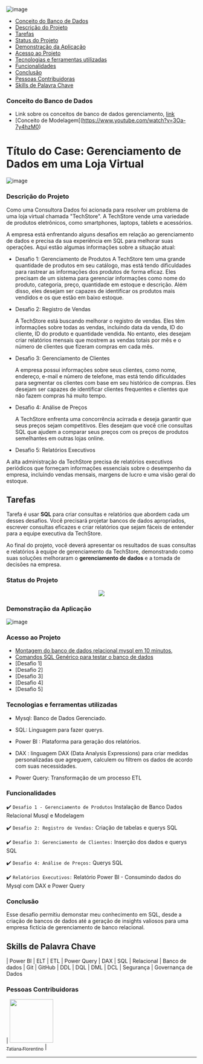 ![image](https://github.com/TatianaFlorentino/BancoDados/assets/41309689/a96a6555-4df0-41ce-9821-6450b9c52c79)


* [Conceito do Banco de Dados](#conceito-do-banco-de-dados)
* [Descrição do Projeto](#descrição-do-projeto)
* [Tarefas](#tarefas)  
* [Status do Projeto](#status-do-projeto)
* [Demonstração da Aplicação](#demonstração-da-aplicação)
* [Acesso ao Projeto](#acesso-ao-projeto)
* [Tecnologias e ferramentas utilizadas](#tecnologias-e-ferramentas-utilizadas)
* [Funcionalidades](#funcionalidades)
* [Conclusão](#conclusão)
* [Pessoas Contribuidoras](#pessoas-contribuidoras)
* [Skills de Palavra Chave](#skills-de-palavra-chave)


### Conceito do Banco de Dados
* Link sobre os conceitos de banco de dados gerenciamento, [link](https://apps.univesp.br/novotec/introducao-a-banco-de-dados)
* [Conceito de Modelagem[(https://www.youtube.com/watch?v=3Oa-7y4hzM0)


# Título do Case: Gerenciamento de Dados em uma Loja Virtual

![image](https://github.com/TatianaFlorentino/BancoDados/assets/41309689/ddc32043-5573-4e90-8a81-414f19bf8ab9)

### Descrição do Projeto

Como uma Consultora Dados foi acionada para resolver um problema de uma loja virtual chamada "TechStore". A TechStore vende uma variedade de produtos eletrônicos, como smartphones, laptops, tablets e acessórios.

A empresa está enfrentando alguns desafios em relação ao gerenciamento de dados e precisa da sua experiência em SQL para melhorar suas operações. Aqui estão algumas informações sobre a situação atual:

* Desafio 1: Gerenciamento de Produtos
  A TechStore tem uma grande quantidade de produtos em seu catálogo, mas está tendo dificuldades para rastrear as informações dos produtos de forma eficaz. Eles precisam de um sistema para gerenciar informações como nome do produto, categoria, preço, quantidade em estoque e descrição. Além disso, eles desejam ser capazes de identificar os produtos mais vendidos e os que estão em baixo estoque.

* Desafio 2: Registro de Vendas

   A TechStore está buscando melhorar o registro de vendas. Eles têm informações sobre todas as vendas, incluindo data da venda, ID do cliente, ID do produto e quantidade vendida. No entanto, eles desejam criar relatórios mensais que mostrem as vendas totais por mês e o número de clientes que fizeram compras em cada mês.

* Desafio 3: Gerenciamento de Clientes

  A empresa possui informações sobre seus clientes, como nome, endereço, e-mail e número de telefone, mas está tendo dificuldades para segmentar os clientes com base em seu histórico de compras. Eles desejam ser capazes de identificar clientes frequentes e clientes que não fazem compras há muito tempo.

* Desafio 4: Análise de Preços

  A TechStore enfrenta uma concorrência acirrada e deseja garantir que seus preços sejam competitivos. Eles desejam que você crie consultas SQL que ajudem a comparar seus preços com os preços de produtos semelhantes em outras lojas online.

* Desafio 5: Relatórios Executivos

 A alta administração da TechStore precisa de relatórios executivos periódicos que forneçam informações essenciais sobre o desempenho da empresa, incluindo vendas mensais, margens de lucro e uma visão geral do estoque.

## Tarefas

 Tarefa é usar **SQL** para criar consultas e relatórios que abordem cada um desses desafios. Você precisará projetar bancos de dados apropriados, escrever consultas eficazes e criar relatórios que sejam fáceis de entender para a equipe executiva da TechStore.

Ao final do projeto, você deverá apresentar os resultados de suas consultas e relatórios à equipe de gerenciamento da TechStore, demonstrando como suas soluções melhoraram o **gerenciamento de dados** e a tomada de decisões na empresa.


### Status do Projeto

<p align="center">
   <img src="http://img.shields.io/static/v1?label=STATUS&message=ANDAMENTO&color=RED&style=for-the-badge" #vitrinedev/>
</p>


### Demonstração da Aplicação

![image](https://github.com/TatianaFlorentino/BancoDados/assets/41309689/24bb4682-1e11-4fb0-9137-e76065c4caf6)


### Acesso ao Projeto
* [Montagem do banco de dados relacional mysql em 10 minutos](https://github.com/TatianaFlorentino/BancoDados/blob/main/MYSQL%20-%20Montagem%20do%20banco%20de%20dados%20relacional.txt),
* [Comandos SQL Genérico para testar o banco de dados](https://github.com/TatianaFlorentino/BancoDados/blob/main/Comandos.sql)
* [Desafio 1]
* [Desafio 2]
* [Desafio 3]
* [Desafio 4]
* [Desafio 5]



### Tecnologias e ferramentas utilizadas
* Mysql: Banco de Dados Gerenciado. 
* SQL: Linguagem para fazer querys.
  
* Power BI : Plataforma para geração dos relatórios.
* DAX : linguagem DAX (Data Analysis Expressions) para criar medidas personalizadas que agreguem, calculem ou filtrem os dados de acordo com suas necessidades.
* Power Query: Transformação de um processo ETL

### Funcionalidades

:heavy_check_mark: `Desafio 1 - Gerenciamento de Produtos` Instalação de Banco Dados Relacional Musql e Modelagem 

:heavy_check_mark: `Desafio 2: Registro de Vendas:` Criação de tabelas e querys SQL

:heavy_check_mark: `Desafio 3: Gerenciamento de Clientes:` Inserção dos dados e querys SQL

:heavy_check_mark: `Desafio 4: Análise de Preços:` Querys SQL 

:heavy_check_mark: `Relatórios Executivos:` Relatório Power BI - Consumindo dados do Mysql com DAX e Power Query

### Conclusão
Esse desafio permitiu demonstar  meu conhecimento em SQL, desde a criação de bancos de dados até a geração de insights valiosos para uma empresa fictícia de gerenciamento de banco relacional.


## Skills de Palavra Chave
| Power BI | ELT | ETL | Power Query | DAX | SQL | Relacional | Banco de dados |  Git | GitHub |  DDL | DQL | DML | DCL | Segurança | Governança de Dados

### Pessoas Contribuidoras

| [<img src="https://avatars.githubusercontent.com/tatianaflorentino?v=4" width=115><br><sub>Tatiana Florentino</sub>](https://github.com/TatianaFlorentino) | 

<hr>





